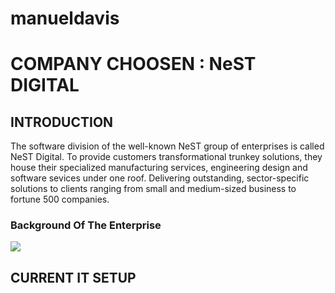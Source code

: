 # manueldavis

# COMPANY CHOOSEN : NeST DIGITAL

## INTRODUCTION

The software division of the well-known NeST group of enterprises is called NeST Digital. 
To provide customers transformational trunkey solutions, they house their specialized manufacturing services, 
engineering design and software sevices under one roof. Delivering outstanding, sector-specific
solutions to clients ranging from small and medium-sized business to fortune 500 companies.




### **Background Of The Enterprise**
<img src="https://www.pngegg.com/en/search?q=introduction">






## CURRENT IT SETUP







